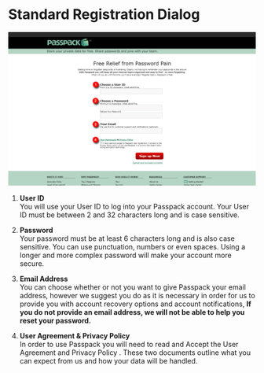 # Standard Registration Dialog

![](/assets/login-dialog.png)


1. **User ID**<br/>You will use your User ID to log into your Passpack account. Your User ID must be between 2 and 32 characters long and is case sensitive.

2. **Password**<br/>Your password must be at least 6 characters long and is also case sensitive. You can use punctuation, numbers or even spaces. Using a longer and more complex password will make your account more secure.

3. **Email Address**<br/>You can choose whether or not you want to give Passpack your email address, however we suggest you do as it is necessary in order for us to provide you with account recovery options and account notifications, **If you do not provide an email address, we will not be able to help you reset your password.**

4. **User Agreement & Privacy Policy**<br/>In order to use Passpack you will need to read and Accept the User Agreement and Privacy Policy . These two documents outline what you can expect from us and how your data will be handled.



